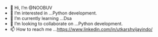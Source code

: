 - 👋 Hi, I’m @NOOBUV
- 👀 I’m interested in ...Python development.
- 🌱 I’m currently learning ...Dsa
- 💞️ I’m looking to collaborate on ...Python development.
- 📫 How to reach me ...https://www.linkedin.com/in/utkarshvijayindo/



<!---
NOOBUV/NOOBUV is a ✨ special ✨ repository because its `README.md` (this file) appears on your GitHub profile.
You can click the Preview link to take a look at your changes.
--->
